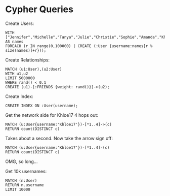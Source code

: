 # Cypher Queries

Create Users:

    WITH ["Jennifer","Michelle","Tanya","Julie","Christie","Sophie","Amanda","Khloe","Sarah","Kaylee"] AS names 
    FOREACH (r IN range(0,100000) | CREATE (:User {username:names[r % size(names)]+r}));

Create Relationships:

    MATCH (u1:User),(u2:User)
    WITH u1,u2
    LIMIT 5000000
    WHERE rand() < 0.1
    CREATE (u1)-[:FRIENDS {weight: rand()}]->(u2);

Create Index:

    CREATE INDEX ON :User(username);


Get the network side for Khloe17 4 hops out:

    MATCH (u:User{username:'Khloe17'})-[*1..4]->(c) 
    RETURN count(DISTINCT c)

Takes about a second. Now take the arrow sign off:

    MATCH (u:User{username:'Khloe17'})-[*1..4]-(c) 
    RETURN count(DISTINCT c)

OMG, so long...
    
Get 10k usernames:

    MATCH (n:User) 
    RETURN n.username 
    LIMIT 10000    
    
    